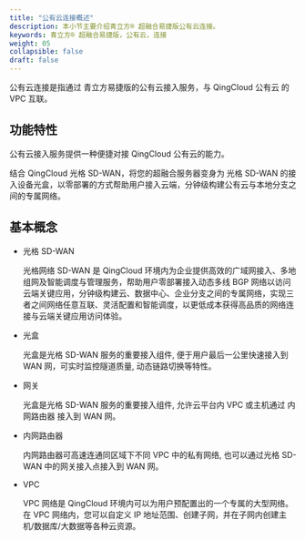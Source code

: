 ```yaml
---
title: "公有云连接概述"
description: 本小节主要介绍青立方® 超融合易捷版公有云连接。 
keywords: 青立方® 超融合易捷版，公有云，连接
weight: 05
collapsible: false
draft: false
---
```



公有云连接是指通过 青立方易捷版的公有云接入服务，与 QingCloud 公有云 的 VPC 互联。

## 功能特性

公有云接入服务提供一种便捷对接 QingCloud 公有云的能力。

结合 QingCloud 光格 SD-WAN，将您的超融合服务器变身为 光格 SD-WAN 的接入设备光盒，以零部署的方式帮助用户接入云端，分钟级构建公有云与本地分支之间的专属网络。

## 基本概念

- 光格 SD-WAN
  
  光格网络 SD-WAN 是 QingCloud 环境内为企业提供高效的广域网接入、多地组网及智能调度与管理服务，帮助用户零部署接入动态多线 BGP 网络以访问云端关键应用，分钟级构建云、数据中心、企业分支之间的专属网络，实现三者之间网络任意互联、灵活配置和智能调度，以更低成本获得高品质的网络连接与云端关键应用访问体验。

- 光盒
  
  光盒是光格 SD-WAN 服务的重要接入组件, 便于用户最后一公里快速接入到 WAN 网，可实时监控隧道质量, 动态链路切换等特性。

- 网关
  
  光盒是光格 SD-WAN 服务的重要接入组件, 允许云平台内 VPC 或主机通过 内网路由器 接入到 WAN 网。

- 内网路由器
  
  内网路由器可高速连通同区域下不同 VPC 中的私有网络, 也可以通过光格 SD-WAN 中的网关接入点接入到 WAN 网。

- VPC
  
  VPC 网络是 QingCloud 环境内可以为用户预配置出的一个专属的大型网络。在 VPC 网络内，您可以自定义 IP 地址范围、创建子网，并在子网内创建主机/数据库/大数据等各种云资源。
